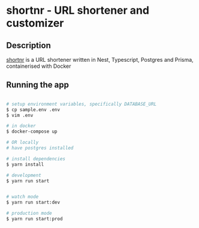 # shortnr - URL shortener and customizer

## Description

[shortnr](https://github.com/sadn1ck/shortnr) is a URL shortener written in Nest, Typescript, Postgres and Prisma, containerised with Docker


## Running the app

```bash

# setup environment variables, specifically DATABASE_URL
$ cp sample.env .env
$ vim .env

# in docker
$ docker-compose up

# OR locally
# have postgres installed

# install dependencies
$ yarn install

# development
$ yarn run start


# watch mode
$ yarn run start:dev

# production mode
$ yarn run start:prod
```
